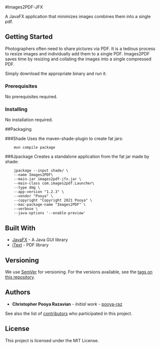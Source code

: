 
#Images2PDF-JFX 

A JavaFX application that minimizes images combines them into a single pdf.

## Getting Started

Photographers often need to share pictures via PDF. 
It is a tedious process to resize images and individually add them to a single PDF. 
Images2PDF saves time by resizing and collating the images into a single compressed PDF.

Simply download the appropriate binary and run it.

### Prerequisites

No prerequisites required. 

### Installing

No installation required.

##Packaging

###Shade
Uses the maven-shade-plugin to create fat jars:

        mvn compile package

###Jpackage
Creates a standalone application from the fat jar made by shade:

        jpackage --input shade/ \
        --name Images2PDF\
        --main-jar images2pdf-jfx.jar \
        --main-class com.images2pdf.Launcher\
        --type dmg \
        --app-version "1.2.3" \
        --vendor "Pooya" \
        --copyright "Copyright 2021 Pooya" \
        --mac-package-name "Images2PDF" \
        --verbose \
        --java-options '--enable-preview'

## Built With

* [JavaFX](https://openjfx.io/) - A Java GUI library 
* [iText](https://itextpdf.com/en) - PDF library

## Versioning

We use [SemVer](http://semver.org/) for versioning. For the versions available, see the [tags on this repository](https://github.com/your/project/tags).

## Authors

* **Christopher Pooya Razavian** - *Initial work* - [pooya-raz](https://github.com/pooya-raz)

See also the list of [contributors](https://github.com/your/project/contributors) who participated in this project.

## License

This project is licensed under the MIT License. 

